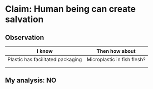 # Claim: Human being can create salvation


## Observation

| I know                            | Then how about              |
|-----------------------------------|-----------------------------|
| Plastic has facilitated packaging | Microplastic in fish flesh? |
|                                   |                             |
|                                   |                             |


## My analysis: NO
